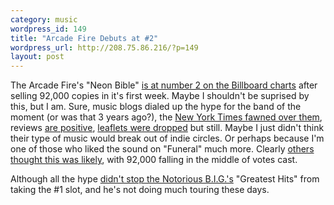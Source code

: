 ```yaml
--- 
category: music
wordpress_id: 149
title: "Arcade Fire Debuts at #2"
wordpress_url: http://208.75.86.216/?p=149
layout: post
---
```

The Arcade Fire's "Neon Bible" <a href="http://www.billboard.com/bbcom/news/article_display.jsp?vnu_content_id=1003557829">is at number 2 on the Billboard charts</a> after selling 92,000 copies in it's first week. Maybe I shouldn't be suprised by this, but I am. Sure, music blogs dialed up the hype for the band of the moment (or was that 3 years ago?), the <a href="http://select.nytimes.com/search/restricted/article?res=F7061EFF355A0C778CDDAA0894DF404482">New York Times fawned over them</a>, reviews <a href="http://www.pitchforkmedia.com/article/record_review/41377/The_Arcade_Fire_Neon_Bible">are positive</a>, <a href="http://www.borowitzreport.com/archive_rpt.asp?rec=6710&srch=">leaflets were dropped</a> but still. Maybe I just didn't think their type of music would break out of indie circles. Or perhaps because I'm one of those who liked the sound on "Funeral" much more. Clearly <a href="http://polls.gawker.com/?key==kDM0MTM&voted=1">others thought this was likely</a>, with 92,000 falling in the middle of votes cast.

Although all the hype <a href="http://idolator.com/tunes/who-charted/who-charted-the-arcade-fire-is-big-but-not-quite-big-enough-244177.php">didn't stop the Notorious B.I.G.'s</a> "Greatest Hits" from taking the #1 slot, and he's not doing much touring these days.





